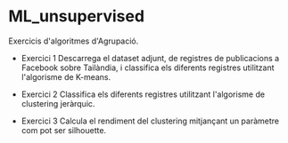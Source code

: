 # ML_unsupervised
Exercicis d'algoritmes d'Agrupació.

- Exercici 1
Descarrega el dataset adjunt, de registres de publicacions a Facebook sobre Tailàndia, i classifica els diferents registres utilitzant l'algorisme de K-means.



- Exercici 2
Classifica els diferents registres utilitzant l'algorisme de clustering jeràrquic.



- Exercici 3
Calcula el rendiment del clustering mitjançant un paràmetre com pot ser silhouette.
